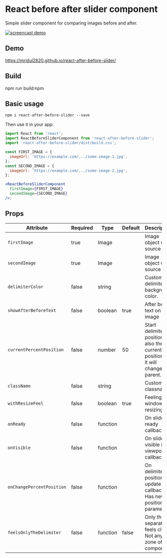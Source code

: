 # React before after slider component

Simple slider component for comparing images before and after.

[![screencast demo](./screencast.gif)](./screencast.gif)

## Demo

https://mridul2820.github.io/react-after-before-slider/

## Build

npm run build:npm

## Basic usage

```
npm i react-after-before-slider --save
```

Then use it in your app:

```jsx
import React from 'react';
import ReactBeforeSliderComponent from 'react-after-before-slider';
import 'react-after-before-slider/dist/build.css';

const FIRST_IMAGE = {
  imageUrl: 'https://example.com/.../some-image-1.jpg',
};
const SECOND_IMAGE = {
  imageUrl: 'https://example.com/.../some-image-2.jpg',
};

<ReactBeforeSliderComponent
  firstImage={FIRST_IMAGE}
  secondImage={SECOND_IMAGE}
/>;
```

## Props

| Attribute                 | Required | Type     | Default | Description                                                                          |
| ------------------------- | -------- | -------- | ------- | ------------------------------------------------------------------------------------ |
| `firstImage`              | true     | Image    |         | Image object with source url.                                                        |
| `secondImage`             | true     | Image    |         | Image object with source url.                                                        |
| `delimiterColor`          | false    | string   |         | Custom delimiter background color.                                                   |
| `showAfterBeforeText`         | false    | boolean  | true    | After before text on image                                                           |
| `currentPercentPosition`  | false    | number   | 50      | Start delimiter position. Or also the current position, if it will change in parent. |
| `className`               | false    | string   |         | Custom classname.                                                                    |
| `withResizeFeel`          | false    | boolean  | true    | Feeling to window resizing.                                                          |
| `onReady`                 | false    | function |         | On slider ready callback.                                                            |
| `onVisible`               | false    | function |         | On slider visible in viewport callback.                                              |
| `onChangePercentPosition` | false    | function |         | On delimiter position update callback. Has new position parameter.                   |
| `feelsOnlyTheDelimiter`   | false    | function | false   | Only the separator feels clicks. Not any zone of the component.                      |
